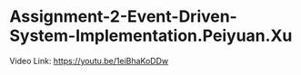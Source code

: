 # Assignment-2-Event-Driven-System-Implementation.Peiyuan.Xu
Video Link: https://youtu.be/1eiBhaKoDDw 
